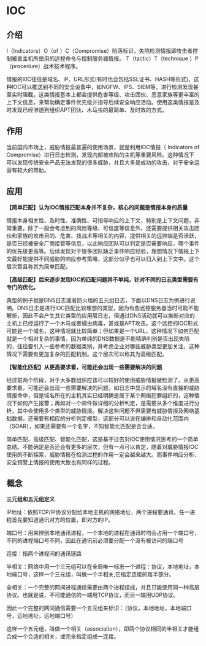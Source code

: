 # IOC

## 介绍

I（Indicators）O（of ）C（Compromise）陷落标识，失陷检测情报即攻击者控制被害主机所使用的远程命令与控制服务器情报。
T（tactic）T（technique ）P（procedure）战术技术程序。

情报的I0C往往是域名、IP、URL形式(有时也会包括SSL证书、HASH等形式)，这种IOC可以推送到不同的安全设备中，如NGFW、IPS、SIEM等，进行检测发现甚至实时阻截。这类情报基本上都会提供危害等级、攻击团伙、恶意家族等更丰富的上下文信息，来帮助确定事件优先级并指导后续安全响应活动。使用这类情报是及时发现已经渗透到组织APT团伙、木马虫的最简单、及时效的方式。

## 作用

当前国内市场上，威胁情报最普遍的使用场景，就是利用IOC情报（ Indicators of Compromise）进行日志检测，发现内部被攻陷的主机等重要风险。这种情况下可以发现传统安全产品无法发现的很多威胁，并且大多是成功的攻击，对于安全运营有较大的帮助。

## 应用

**【简单匹配】认为IOC情报匹配本身并不复杂，核心的问题是情报本身的质量**

情报本身相关性、及时性、准确性、可指导响应的上下文，特别是上下文问题，非常重要，除了一般会考虑到的风险等级、可信度等信息外，还需要提供相关攻击团伙和家族的攻击目的、危害、技战术等相关的内容，提供相关的远控端是否活跃，是否已经被安全厂商接管等信息，以此响应团队可以判定是否需要响应，哪个事件的优先级更高等。后续发现对于很多团队缺乏事件响应经验，理想情况下情报上下文最好能提供不同威胁的响应参考策略，这部分似乎也可以归入到上下文中。这个层次暂且称其为简单匹配。

**【高级匹配】后来逐步发现IOC的匹配问题并不单纯，针对不同的日志类型需要有专门的优化。**

典型的例子就是DNS日志或者防火墙的五元组日志，下面以DNS日志为例进行说明。DNS日志是进行IOC匹配比较理想的类型，因为有些远控服务器当时可能不能解析，因此不会产生其它类型的应用层日志，但通过DNS活动就可以推断对应的主机上已经运行了一个木马或者蠕虫病毒，甚或是APT攻击。这个远控的IOC形式可能是一个域名，这种情况就比较简单；但如果是一个URL，这种情况下如何匹配就是一个相对复杂的事情，因为单纯的DNS数据是不能精确判别是否出现失陷的，往往要引入一些参考的数据类别，并考虑企业对哪些威胁类型更加关注，这种情况下需要有更加复杂的匹配机制。这个层次可以称其为高级匹配。

**【智能化匹配】从更高要求看，可能还会出现一些需要解决的问题**

经过前两个阶段，对于大多数组织应该可以较好的使用威胁情报做检测了。从更高要求看，可能还会出现一些需要解决的问题，如日志中显示的域名没有直接的威胁情报命中，但是域名所在的主机其实已经明确是属于某个网络犯罪组织的，这种情况下如何产生报警；再如对一个邮件做详细的分析判定，是需要从多个维度进行分析，其中会使用多个类型的威胁情报。解决这些问题不但需要有威胁情报及网络基础数据，还需要有相应的分析判定模型，这部分可以说在编排和自动化范围内（SOAR），如果还需要有一个名字，不知智能化匹配是否合适。

简单匹配、高级匹配、智能化匹配，这是基于过去对IOC使用情况思考的一个简单总结。不能确定是否还会有更多的层次，但有一点可以肯定，随着对威胁情报IOC使用的不断探索，威胁情报在检测过程的作用一定会越来越大。而事件响应分析、安全预警上情报的使用大致也有同样的过程。

## 概念

**三元组和五元组定义**

IP地址：依照TCP/IP协议分配给本地主机的网络地址，两个进程要通讯，任一进程首先要知道通讯对方的位置，即对方的IP。

端口号：用来辨别本地通讯进程，一个本地的进程在通讯时均会占用一个端口号，不同的进程端口号不同，因此在通讯前必须要分配一个没有被访问的端口号

连接：指两个进程间的通讯链路

半相关：网络中用一个三元组可以在全局唯一标志一个进程：协议，本地地址，本地端口号，这样一个三元组，叫做一个半相关,它指定连接的每半部分。

全相关：一个完整的网间进程通信需要由两个进程组成，并且只能使用同一种高层协议。也就是说，不可能通信的一端用TCP协议，而另一端用UDP协议。

因此一个完整的网间通信需要一个五元组来标识：（协议，本地地址，本地端口号，远地地址，远地端口号）

这样一个五元组，叫做一个相关（association），即两个协议相同的半相关才能组合成一个合适的相关，或完全指定组成一连接。
